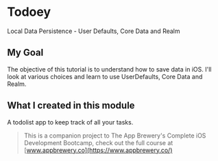 # Todoey
Local Data Persistence - User Defaults, Core Data and Realm

## My Goal

The objective of this tutorial is to understand how to save data in iOS. I'll look at various choices and learn to use UserDefaults, Core Data and Realm.


## What I created in this module

A todolist app to keep track of all your tasks.


>This is a companion project to The App Brewery's Complete iOS Development Bootcamp, check out the full course at [www.appbrewery.co](https://www.appbrewery.co/)
